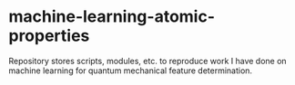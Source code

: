 # machine-learning-atomic-properties
Repository stores scripts, modules, etc. to reproduce work I have done on machine learning for quantum mechanical feature determination.
